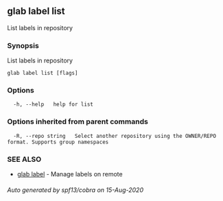 ## glab label list

List labels in repository

### Synopsis

List labels in repository

```
glab label list [flags]
```

### Options

```
  -h, --help   help for list
```

### Options inherited from parent commands

```
  -R, --repo string   Select another repository using the OWNER/REPO format. Supports group namespaces
```

### SEE ALSO

* [glab label](glab_label.md)	 - Manage labels on remote

###### Auto generated by spf13/cobra on 15-Aug-2020
